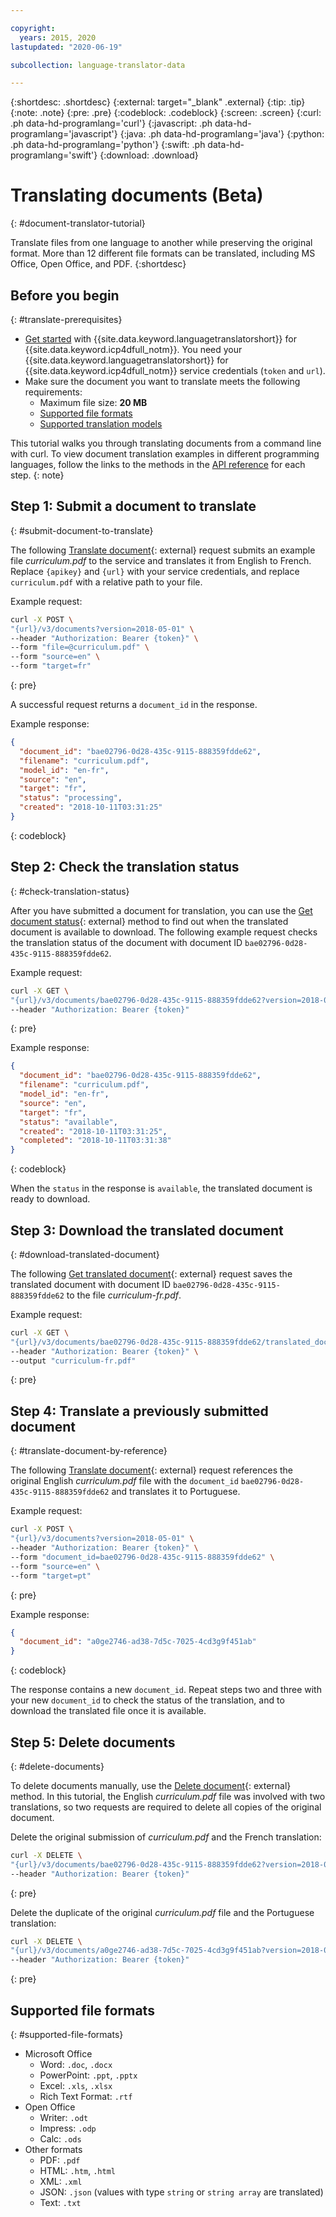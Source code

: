 ```yaml
---

copyright:
  years: 2015, 2020
lastupdated: "2020-06-19"

subcollection: language-translator-data

---
```


{:shortdesc: .shortdesc}
{:external: target="_blank" .external}
{:tip: .tip}
{:note: .note}
{:pre: .pre}
{:codeblock: .codeblock}
{:screen: .screen}
{:curl: .ph data-hd-programlang='curl'}
{:javascript: .ph data-hd-programlang='javascript'}
{:java: .ph data-hd-programlang='java'}
{:python: .ph data-hd-programlang='python'}
{:swift: .ph data-hd-programlang='swift'}
{:download: .download}

# Translating documents (Beta)
{: #document-translator-tutorial}

Translate files from one language to another while preserving the original format. More than 12 different file formats can be translated, including MS Office, Open Office, and PDF.
{:shortdesc}

## Before you begin
{: #translate-prerequisites}

- [Get started](/docs/language-translator-data?topic=language-translator-data-gettingstarted) with {{site.data.keyword.languagetranslatorshort}} for {{site.data.keyword.icp4dfull_notm}}. You need your {{site.data.keyword.languagetranslatorshort}} for {{site.data.keyword.icp4dfull_notm}} service credentials (`token` and `url`).
- Make sure the document you want to translate meets the following requirements:
    - Maximum file size: **20 MB**
    - [Supported file formats](#supported-file-formats)
    - [Supported translation models](/docs/language-translator-data?topic=language-translator-data-translation-models)

This tutorial walks you through translating documents from a command line with curl. To view document translation examples in different programming languages, follow the links to the methods in the [API reference](https://{DomainName}/apidocs/language-translator-data) for each step.
{: note}

## Step 1: Submit a document to translate
{: #submit-document-to-translate}

The following [Translate document](https://{DomainName}/apidocs/language-translator-data#translate-document){: external} request submits an example file *curriculum.pdf* to the service and translates it from English to French. Replace `{apikey}` and `{url}` with your service credentials, and replace `curriculum.pdf` with a relative path to your file.

Example request:
```bash
curl -X POST \
"{url}/v3/documents?version=2018-05-01" \
--header "Authorization: Bearer {token}" \
--form "file=@curriculum.pdf" \
--form "source=en" \
--form "target=fr"
```
{: pre}

A successful request returns a `document_id` in the response.


Example response:
```json
{
  "document_id": "bae02796-0d28-435c-9115-888359fdde62",
  "filename": "curriculum.pdf",
  "model_id": "en-fr",
  "source": "en",
  "target": "fr",
  "status": "processing",
  "created": "2018-10-11T03:31:25"
}
```
{: codeblock}

## Step 2: Check the translation status
{: #check-translation-status}

After you have submitted a document for translation, you can use the [Get document status](https://{DomainName}/apidocs/language-translator-data#get-document-status){: external} method to find out when the translated document is available to download. The following example request checks the translation status of the document with document ID  `bae02796-0d28-435c-9115-888359fdde62`.

Example request:
```bash
curl -X GET \
"{url}/v3/documents/bae02796-0d28-435c-9115-888359fdde62?version=2018-05-01" \
--header "Authorization: Bearer {token}"
```
{: pre}

Example response:
```json
{
  "document_id": "bae02796-0d28-435c-9115-888359fdde62",
  "filename": "curriculum.pdf",
  "model_id": "en-fr",
  "source": "en",
  "target": "fr",
  "status": "available",
  "created": "2018-10-11T03:31:25",
  "completed": "2018-10-11T03:31:38"
}
```
{: codeblock}

When the `status` in the response is `available`, the translated document is ready to download.

## Step 3: Download the translated document
{: #download-translated-document}

The following [Get translated document](https://{DomainName}/apidocs/language-translator-data#get-translated-document){: external} request saves the translated document with document ID `bae02796-0d28-435c-9115-888359fdde62` to the file *curriculum-fr.pdf*.

Example request:
```bash
curl -X GET \
"{url}/v3/documents/bae02796-0d28-435c-9115-888359fdde62/translated_document?version=2018-05-01" \
--header "Authorization: Bearer {token}" \
--output "curriculum-fr.pdf"

```
{: pre}

## Step 4: Translate a previously submitted document
{: #translate-document-by-reference}

The following [Translate document](https://{DomainName}/apidocs/language-translator-data#translate-document){: external} request references the original English *curriculum.pdf* file with the `document_id` `bae02796-0d28-435c-9115-888359fdde62` and translates it to Portuguese.

Example request:
```bash
curl -X POST \
"{url}/v3/documents?version=2018-05-01" \
--header "Authorization: Bearer {token}" \
--form "document_id=bae02796-0d28-435c-9115-888359fdde62" \
--form "source=en" \
--form "target=pt"
```
{: pre}

Example response:
```json
{
  "document_id": "a0ge2746-ad38-7d5c-7025-4cd3g9f451ab"
}
```
{: codeblock}

The response contains a new `document_id`. Repeat steps two and three with your new `document_id` to check the status of the translation, and to download the translated file once it is available.

## Step 5: Delete documents
{: #delete-documents}

To delete documents manually, use the [Delete document](https://{DomainName}/apidocs/language-translator-data#delete-document){: external} method. In this tutorial, the English *curriculum.pdf* file was involved with two translations, so two requests are required to delete all copies of the original document.

Delete the original submission of *curriculum.pdf* and the French translation:
```bash
curl -X DELETE \
"{url}/v3/documents/bae02796-0d28-435c-9115-888359fdde62?version=2018-05-01" \
--header "Authorization: Bearer {token}"
```
{: pre}

Delete the duplicate of the original *curriculum.pdf* file and the Portuguese translation:
```bash
curl -X DELETE \
"{url}/v3/documents/a0ge2746-ad38-7d5c-7025-4cd3g9f451ab?version=2018-05-01" \
--header "Authorization: Bearer {token}"
```
{: pre}

## Supported file formats
{: #supported-file-formats}

- Microsoft Office
    - Word: `.doc`, `.docx`
    - PowerPoint: `.ppt`, `.pptx`
    - Excel: `.xls`, `.xlsx`
    - Rich Text Format: `.rtf`
- Open Office
    - Writer: `.odt`
    - Impress: `.odp`
    - Calc: `.ods`
- Other formats
    - PDF: `.pdf`
    - HTML: `.htm`, `.html`
    - XML: `.xml`
    - JSON: `.json` (values with type `string` or `string array` are translated)
    - Text: `.txt`
